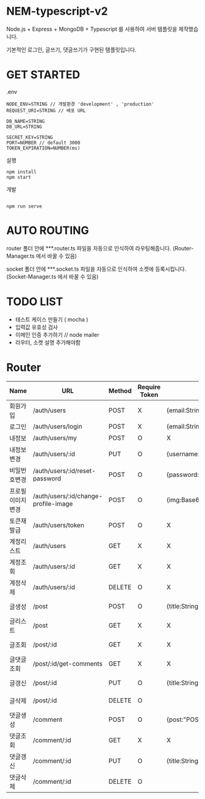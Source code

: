 # NEM-typescript-v2

Node.js + Express + MongoDB + Typescript 를 사용하여 서버 탬플릿을 제작했습니다.

기본적인 로그인, 글쓰기, 댓글쓰기가 구현된 탬플릿입니다.

# GET STARTED

.env

```
NODE_ENV=STRING // 개발환경 'development' , 'production'
REQUEST_URI=STRING // 배포 URL

DB_NAME=STRING
DB_URL=STRING

SECRET_KEY=STRING
PORT=NUMBER // default 3000
TOKEN_EXPIRATION=NUMBER(ms)
```

실행

```
npm install
npm start
```

개발

```

npm run serve

```
# AUTO ROUTING
router 폴더 안에 ***.router.ts 파일을 자동으로 인식하여 라우팅해줍니다. (Router-Manager.ts 에서 바꿀 수 있음)

socket 폴더 안에 ***.socket.ts 파일을 자동으로 인식하여 소켓에 등록시킵니다. (Socket-Manager.ts 에서 바꿀 수 있음)

# TODO LIST

-   테스트 케이스 만들기 ( mocha )
-   입력값 유효성 검사
-   이메인 인증 추가하기 // node mailer
-   라우터, 소켓 설명 추가해야함

# Router

| Name             | URL                                  | Method | Require Token | Request                                        | Response                             |
| ---------------- | ------------------------------------ | ------ | ------------- | ---------------------------------------------- | ------------------------------------ |
| 회원가입         | /auth/users                          | POST   | X             | {email:String,password:String,username:String} | {result: true}                       |
| 로그인           | /auth/users/login                    | POST   | X             | {email:String,password:String}                 | {result: true,data:"TOKEN"}          |
| 내정보           | /auth/users/my                       | POST   | O             | X                                              | {result:true,data:"USER_DATA"}       |
| 내정보변경       | /auth/users/:id                      | PUT    | O             | {username:String}                              | {result:true}                        |
| 비밀번호변경     | /auth/users/:id/reset-password       | POST   | O             | {password:String}                              | {result:true}                        |
| 프로필이미지변경 | /auth/users/:id/change-profile-image | POST   | O             | {img:Base64}                                   | {result:true}                        |
| 토큰재발급       | /auth/users/token                    | POST   | O             | X                                              | {result: true,data:"TOKEN"}          |
| 계정리스트       | /auth/users                          | GET    | X             | X                                              | {result: true,data:["USER DATA"]}    |
| 계정조회         | /auth/users/:id                      | GET    | X             | X                                              | {result: true,data:"USER DATA"}      |
| 계정삭제         | /auth/users/:id                      | DELETE | O             | X                                              | {result: true}                       |
| 글생성           | /post                                | POST   | O             | {title:String,content:String}                  | {result: true,data:"POST DATA"}      |
| 글리스트         | /post                                | GET    | X             | X                                              | {result: true,data:["POST DATA"]}    |
| 글조회           | /post/:id                            | GET    | X             | X                                              | {result: true,data:"POST DATA"}      |
| 글댓글조회       | /post/:id/get-comments               | GET    | X             | X                                              | {result: true,data:["COMMENT DATA"]} |
| 글갱신           | /post/:id                            | PUT    | O             | {title:String,content:String}                  | {result: true,data:"POST DATA"}      |
| 글삭제           | /post/:id                            | DELETE | O             |                                                | {result: true,data:"POST DATA"}      |
| 댓글생성         | /comment                             | POST   | O             | {post:"POST ID",content:String}                | {result: true,data:"COMMENT DATA"}   |
| 댓글조회         | /comment/:id                         | GET    | X             | X                                              | {result: true,data:"COMMENT DATA"}   |
| 댓글갱신         | /comment/:id                         | PUT    | O             | {title:String,content:String}                  | {result: true,data:"COMMENT DATA"}   |
| 댓글삭제         | /comment/:id                         | DELETE | O             |                                                | {result: true,data:"COMMENT DATA"}   |

